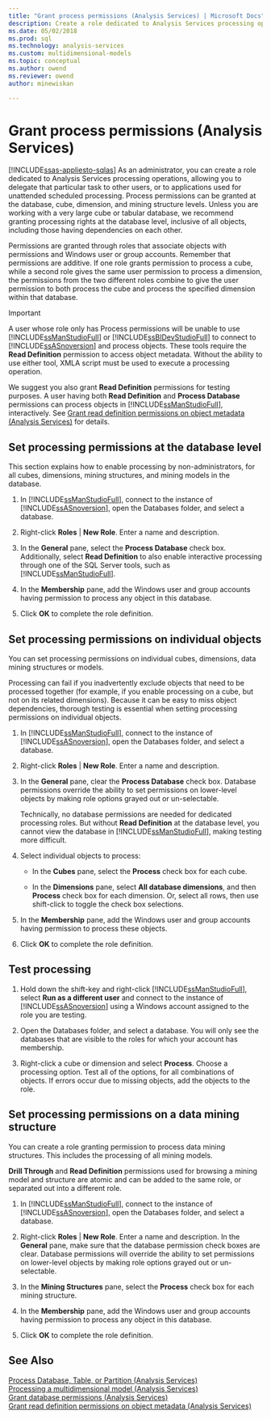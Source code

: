 ```yaml
---
title: "Grant process permissions (Analysis Services) | Microsoft Docs"
description: Create a role dedicated to Analysis Services processing operations, allowing you to delegate them to other users or to applications.
ms.date: 05/02/2018
ms.prod: sql
ms.technology: analysis-services
ms.custom: multidimensional-models
ms.topic: conceptual
ms.author: owend
ms.reviewer: owend
author: minewiskan

---
```

# Grant process permissions (Analysis Services)
[!INCLUDE[ssas-appliesto-sqlas](../includes/ssas-appliesto-sqlas.md)]
  As an administrator, you can create a role dedicated to Analysis Services processing operations, allowing you to delegate that particular task to other users, or to applications used for unattended scheduled processing. Process permissions can be granted at the database, cube, dimension, and mining structure levels. Unless you are working with a very large cube or tabular database, we recommend granting processing rights at the database level, inclusive of all objects, including those having dependencies on each other.  
  
 Permissions are granted through roles that associate objects with permissions and Windows user or group accounts. Remember that permissions are additive. If one role grants permission to process a cube, while a second role gives the same user permission to process a dimension, the permissions from the two different roles combine to give the user permission to both process the cube and process the specified dimension within that database.  
  
> [!IMPORTANT]  
>  A user whose role only has Process permissions will be unable to use [!INCLUDE[ssManStudioFull](../includes/ssmanstudiofull-md.md)] or [!INCLUDE[ssBIDevStudioFull](../includes/ssbidevstudiofull-md.md)] to connect to [!INCLUDE[ssASnoversion](../includes/ssasnoversion-md.md)] and process objects. These tools require the **Read Definition** permission to access object metadata. Without the ability to use either tool, XMLA script must be used to execute a processing operation.  
>   
>  We suggest you also grant **Read Definition** permissions for testing purposes. A user having both **Read Definition** and **Process Database** permissions can process objects in [!INCLUDE[ssManStudioFull](../includes/ssmanstudiofull-md.md)], interactively. See [Grant read definition permissions on object metadata &#40;Analysis Services&#41;](../../analysis-services/multidimensional-models/grant-read-definition-permissions-on-object-metadata-analysis-services.md) for details.  
  
## Set processing permissions at the database level  
 This section explains how to enable processing by non-administrators, for all cubes, dimensions, mining structures, and mining models in the database.  
  
1.  In [!INCLUDE[ssManStudioFull](../includes/ssmanstudiofull-md.md)], connect to the instance of [!INCLUDE[ssASnoversion](../includes/ssasnoversion-md.md)], open the Databases folder, and select a database.  
  
2.  Right-click **Roles** | **New Role**. Enter a name and description.  
  
3.  In the **General** pane, select the **Process Database** check box. Additionally, select **Read Definition** to also enable interactive processing through one of the SQL Server tools, such as [!INCLUDE[ssManStudioFull](../includes/ssmanstudiofull-md.md)].  
  
4.  In the **Membership** pane, add the Windows user and group accounts having permission to process any object in this database.  
  
5.  Click **OK** to complete the role definition.  
  
## Set processing permissions on individual objects  
 You can set processing permissions on individual cubes, dimensions, data mining structures or models.  
  
 Processing can fail if you inadvertently exclude objects that need to be processed together (for example, if you enable processing on a cube, but not on its related dimensions). Because it can be easy to miss object dependencies, thorough testing is essential when setting processing permissions on individual objects.  
  
1.  In [!INCLUDE[ssManStudioFull](../includes/ssmanstudiofull-md.md)], connect to the instance of [!INCLUDE[ssASnoversion](../includes/ssasnoversion-md.md)], open the Databases folder, and select a database.  
  
2.  Right-click **Roles** | **New Role**. Enter a name and description.  
  
3.  In the **General** pane, clear the **Process Database** check box. Database permissions override the ability to set permissions on lower-level objects by making role options grayed out or un-selectable.  
  
     Technically, no database permissions are needed for dedicated processing roles. But without **Read Definition** at the database level, you cannot view the database in [!INCLUDE[ssManStudioFull](../includes/ssmanstudiofull-md.md)], making testing more difficult.  
  
4.  Select individual objects to process:  
  
    -   In the **Cubes** pane, select the **Process** check box for each cube.  
  
    -   In the **Dimensions** pane, select **All database dimensions**, and then **Process** check box for each dimension. Or, select all rows, then use shift-click to toggle the check box selections.  
  
5.  In the **Membership** pane, add the Windows user and group accounts having permission to process these objects.  
  
6.  Click **OK** to complete the role definition.  
  
## Test processing  
  
1.  Hold down the shift-key and right-click [!INCLUDE[ssManStudioFull](../includes/ssmanstudiofull-md.md)], select **Run as a different user** and connect to the instance of [!INCLUDE[ssASnoversion](../includes/ssasnoversion-md.md)] using a Windows account assigned to the role you are testing.  
  
2.  Open the Databases folder, and select a database. You will only see the databases that are visible to the roles for which your account has membership.  
  
3.  Right-click a cube or dimension and select **Process**. Choose a processing option. Test all of the options, for all combinations of objects. If errors occur due to missing objects, add the objects to the role.  
  
## Set processing permissions on a data mining structure  
 You can create a role granting permission to process data mining structures. This includes the processing of all mining models.  
  
 **Drill Through** and **Read Definition** permissions used for browsing a mining model and structure are atomic and can be added to the same role, or separated out into a different role.  
  
1.  In [!INCLUDE[ssManStudioFull](../includes/ssmanstudiofull-md.md)], connect to the instance of [!INCLUDE[ssASnoversion](../includes/ssasnoversion-md.md)], open the Databases folder, and select a database.  
  
2.  Right-click **Roles** | **New Role**. Enter a name and description. In the **General** pane, make sure that the database permission check boxes are clear. Database permissions will override the ability to set permissions on lower-level objects by making role options grayed out or un-selectable.  
  
3.  In the **Mining Structures** pane, select the **Process** check box for each mining structure.  
  
4.  In the **Membership** pane, add the Windows user and group accounts having permission to process any object in this database.  
  
5.  Click **OK** to complete the role definition.  
  
## See Also  
 [Process Database, Table, or Partition &#40;Analysis Services&#41;](../../analysis-services/tabular-models/process-database-table-or-partition-analysis-services.md)   
 [Processing a multidimensional model &#40;Analysis Services&#41;](../../analysis-services/multidimensional-models/processing-a-multidimensional-model-analysis-services.md)   
 [Grant database permissions &#40;Analysis Services&#41;](../../analysis-services/multidimensional-models/grant-database-permissions-analysis-services.md)   
 [Grant read definition permissions on object metadata &#40;Analysis Services&#41;](../../analysis-services/multidimensional-models/grant-read-definition-permissions-on-object-metadata-analysis-services.md)  
  
  
